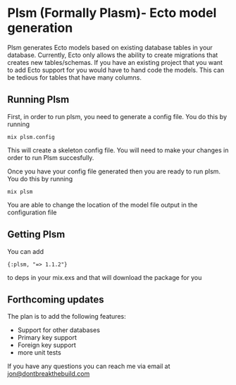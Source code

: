 # Plsm (Formally Plasm)- Ecto model generation

Plsm generates Ecto models based on existing database tables in your database. Currently, Ecto only allows the ability to create migrations that creates new tables/schemas. If you have an existing project that you want to add Ecto support for you would have to hand code the models. This can be tedious for tables that have many columns. 

## Running Plsm

First, in order to run plsm, you need to generate a config file. You do this by running

`mix plsm.config`

This will create a skeleton config file. You will need to make your changes in order to run Plsm succesfully.

Once you have your config file generated then you are ready to run plsm. You do this by running 

`mix plsm`

You are able to change the location of the model file output in the configuration file

## Getting Plsm

You can add 

`{:plsm, "=> 1.1.2"}`

to deps in your mix.exs and that will download the package for you

## Forthcoming updates

The plan is to add the following features:
  * Support for other databases
  * Primary key support
  * Foreign key support
  * more unit tests

If you have any questions you can reach me via email at jon@dontbreakthebuild.com

